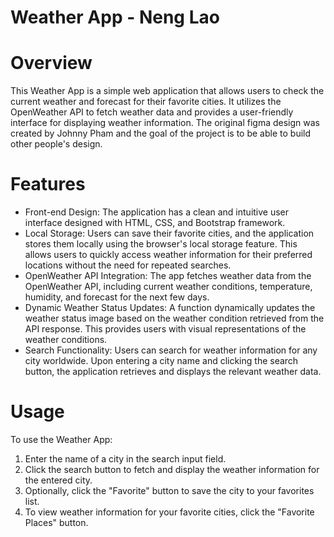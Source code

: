 # Weather App - Neng Lao
# Overview
This Weather App is a simple web application that allows users to check the current weather and forecast for their favorite cities. It utilizes the OpenWeather API to fetch weather data and provides a user-friendly interface for displaying weather information. The original figma design was created by Johnny Pham and the goal of the project is to be able to build other people's design.

# Features
- Front-end Design: The application has a clean and intuitive user interface designed with HTML, CSS, and Bootstrap framework.
- Local Storage: Users can save their favorite cities, and the application stores them locally using the browser's local storage feature. This allows users to quickly access weather information for their preferred locations without the need for repeated searches.
- OpenWeather API Integration: The app fetches weather data from the OpenWeather API, including current weather conditions, temperature, humidity, and forecast for the next few days.
- Dynamic Weather Status Updates: A function dynamically updates the weather status image based on the weather condition retrieved from the API response. This provides users with visual representations of the weather conditions.
- Search Functionality: Users can search for weather information for any city worldwide. Upon entering a city name and clicking the search button, the application retrieves and displays the relevant weather data.

# Usage
To use the Weather App:

1. Enter the name of a city in the search input field.
2. Click the search button to fetch and display the weather information for the entered city.
3. Optionally, click the "Favorite" button to save the city to your favorites list.
4. To view weather information for your favorite cities, click the "Favorite Places" button.


